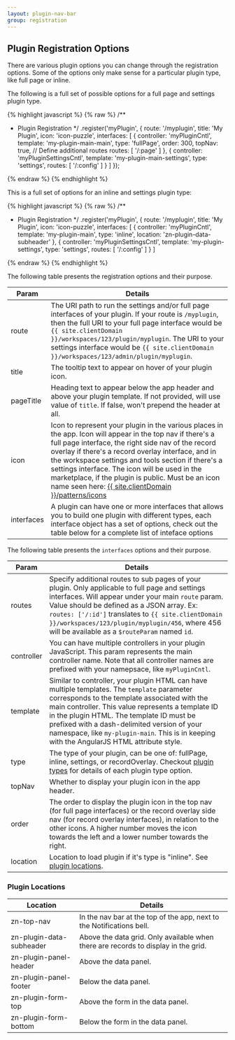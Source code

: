 ```yaml
---
layout: plugin-nav-bar
group: registration
---
```


## Plugin Registration Options

There are various plugin options you can change through the registration options. Some of the options only make sense for a particular plugin type, like full page or inline.

The following is a full set of possible options for a full page and settings plugin type.

{% highlight javascript %}
{% raw %}
/**
 * Plugin Registration
 */
.register('myPlugin', {
    route: '/myplugin',
    title: 'My Plugin',
    icon: 'icon-puzzle',
    interfaces: [
        {
            controller: 'myPluginCntl',
            template: 'my-plugin-main-main',
            type: 'fullPage',
            order: 300,
            topNav: true,
            // Define additional routes
            routes: [
                '/:page'
            ]
        },
        {
            controller: 'myPluginSettingsCntl',
            template: 'my-plugin-main-settings',
            type: 'settings',
            routes: [
                '/:config'
            ]
        }
    ]
});

{% endraw %}
{% endhighlight %}

This is a full set of options for an inline and settings plugin type:

{% highlight javascript %}
{% raw %}
/**
 * Plugin Registration
 */
.register('myPlugin', {
    route: '/myplugin',
    title: 'My Plugin',
    icon: 'icon-puzzle',
    interfaces: [
        {
            controller: 'myPluginCntl',
            template: 'my-plugin-main',
            type: 'inline',
            location: 'zn-plugin-data-subheader'
        },
        {
            controller: 'myPluginSettingsCntl',
            template: 'my-plugin-settings',
            type: 'settings',
            routes: [
                '/:config'
            ]
        }
    ]

{% endraw %}
{% endhighlight %}

The following table presents the registration options and their purpose.

<table class="table table-striped table-bordered">
    <thead>
        <tr>
            <th>Param</th>
            <th>Details</th>
        </tr>
    </thead>
    <tbody>
        <tr>
            <td>route</td>
            <td>The URI path to run the settings and/or full page interfaces of your plugin. If your route is <code>/myplugin</code>, then the full URI to your full page interface would be <code>{{ site.clientDomain }}/workspaces/123/plugin/myplugin</code>. The URI to your settings interface would be <code>{{ site.clientDomain }}/workspaces/123/admin/plugin/myplugin</code>.</td>
        </tr>
        <tr>
            <td>title</td>
            <td>The tooltip text to appear on hover of your plugin icon.</td>
        </tr>
        <tr>
            <td>pageTitle</td>
            <td>Heading text to appear below the app header and above your plugin template. If not provided, will use value of <code>title</code>. If false, won't prepend the header at all.</td>
        </tr>
        <tr>
            <td>icon</td>
            <td>Icon to represent your plugin in the various places in the app. Icon will appear in the top nav if there's a full page interface, the right side nav of the record overlay if there's a record overlay interface, and in the workspace settings and tools section if there's a settings interface. The icon will be used in the marketplace, if the plugin is public. Must be an icon name seen here: <a href="{{ site.clientDomain }}/patterns/icons">{{ site.clientDomain }}/patterns/icons</a></td>
        </tr>
        <tr>
            <td>interfaces</td>
            <td>A plugin can have one or more interfaces that allows you to build one plugin with different types, each interface object has a set of options, check out the table below for a complete list of inteface options</td>
        </tr>
    </tbody>
</table>

The following table presents the `interfaces` options and their purpose.

<table class="table table-striped table-bordered">
    <thead>
        <tr>
            <th>Param</th>
            <th>Details</th>
        </tr>
    </thead>
    <tbody>
        <tr>
            <td>routes</td>
            <td>Specify additional routes to sub pages of your plugin. Only applicable to full page and settings interfaces. Will appear under your main <code>route</code> param. Value should be defined as a JSON array. Ex: <code>routes: ['/:id']</code> translates to <code>{{ site.clientDomain }}/workspaces/123/plugin/myplugin/456</code>, where 456 will be available as a <code>$routeParam</code> named <code>id</code>.</td>
        </tr>
        <tr>
            <td>controller</td>
            <td>You can have multiple controllers in your plugin JavaScript. This param represents the main controller name. Note that all controller names are prefixed with your namepsace, like <code>myPluginCntl</code>.</td>
        </tr>
        <tr>
            <td>template</td>
            <td>Similar to controller, your plugin HTML can have multiple templates. The <code>template</code> parameter corresponds to the template associated with the main controller. This value represents a template ID in the plugin HTML. The template ID must be prefixed with a dash-delimited version of your namespace, like <code>my-plugin-main</code>. This is in keeping with the AngularJS HTML attribute style.</td>
        </tr>
        <tr>
            <td>type</td>
            <td>The type of your plugin, can be one of: fullPage, inline, settings, or recordOverlay. Checkout <a href="{{site.baseurl}}/plugins/getting-started/plugin-types.html">plugin types</a> for details of each plugin type option.</td>
        </tr>
        <tr>
            <td>topNav</td>
            <td>Whether to display your plugin icon in the app header.</td>
        </tr>
        <tr>
            <td>order</td>
            <td>The order to display the plugin icon in the top nav (for full page interfaces) or the record overlay side nav (for record overlay interfaces), in relation to the other icons. A higher number moves the icon towards the left and a lower number towards the right.</td>
        </tr>
        <tr>
            <td>location</td>
            <td>Location to load plugin if it's type is "inline". See <a href="#locations">plugin locations</a>.</td>
        </tr>
    </tbody>
</table>

### Plugin Locations
<a name="locations"></a>

<table class="table table-striped table-bordered">
    <thead>
        <tr>
            <th>Location</th>
            <th>Details</th>
        </tr>
    </thead>
    <tbody>
		    <tr>
            <td>zn-top-nav</td>
            <td>In the nav bar at the top of the app, next to the Notifications bell.</td>
        </tr>
        <tr>
            <td>zn-plugin-data-subheader</td>
            <td>Above the data grid. Only available when there are records to display in the grid.</td>
        </tr>
        <tr>
            <td>zn-plugin-panel-header</td>
            <td>Above the data panel.</td>
        </tr>
        <tr>
            <td>zn-plugin-panel-footer</td>
            <td>Below the data panel.</td>
        </tr>
        <tr>
            <td>zn-plugin-form-top</td>
            <td>Above the form in the data panel.</td>
        </tr>
        <tr>
            <td>zn-plugin-form-bottom</td>
            <td>Below the form in the data panel.</td>
        </tr>
    </tbody>
</table>
